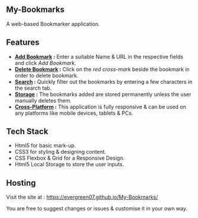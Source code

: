 ## My-Bookmarks
A web-based Bookmarker application.

## Features 
- **<ins> Add Bookmark</ins> :** Enter a suitable Name & URL in the respective fields and click *Add Bookmark*.
- **<ins> Delete Bookmark</ins> :** Click on the *red cross-mark* beside the bookmark in order to delete bookmark.
- **<ins> Search</ins> :** Quickly filter out the bookmarks by entering a few characters in the search tab.
- **<ins> Storage</ins> :** The bookmarks added are stored permanently unless the user manually deletes them.
- **<ins> Cross-Platform</ins> :** This application is fully responsive & can be used on any platforms like mobile devices, tablets & PCs.

## Tech Stack
- Html5 for basic mark-up.
- CSS3 for styling & designing content.
- CSS Flexbox & Grid for a Responsive Design.
- Html5 Local Storage to store the user inputs.

## Hosting
Visit the site at : https://evergreen07.github.io/My-Bookmarks/

You are free to suggest changes or issues & customise it in your own way.
